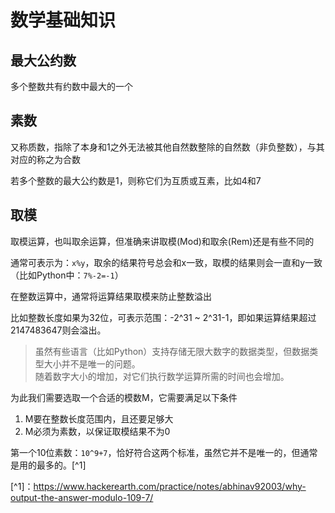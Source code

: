 # 数学基础知识

## 最大公约数

多个整数共有约数中最大的一个

## 素数

又称质数，指除了本身和1之外无法被其他自然数整除的自然数（非负整数），与其对应的称之为合数

若多个整数的最大公约数是1，则称它们为互质或互素，比如4和7

## 取模

取模运算，也叫取余运算，但准确来讲取模(Mod)和取余(Rem)还是有些不同的

通常可表示为：`x%y`，取余的结果符号总会和x一致，取模的结果则会一直和y一致（比如Python中：`7%-2=-1`）

在整数运算中，通常将运算结果取模来防止整数溢出

比如整数长度如果为32位，可表示范围：-2^31 ~ 2^31-1，即如果运算结果超过2147483647则会溢出。

> 虽然有些语言（比如Python）支持存储无限大数字的数据类型，但数据类型大小并不是唯一的问题。  
> 随着数字大小的增加，对它们执行数学运算所需的时间也会增加。

为此我们需要选取一个合适的模数M，它需要满足以下条件

1. M要在整数长度范围内，且还要足够大
2. M必须为素数，以保证取模结果不为0

第一个10位素数：`10^9+7`，恰好符合这两个标准，虽然它并不是唯一的，但通常是用的最多的。[^1]

[^1]：<https://www.hackerearth.com/practice/notes/abhinav92003/why-output-the-answer-modulo-109-7/>
